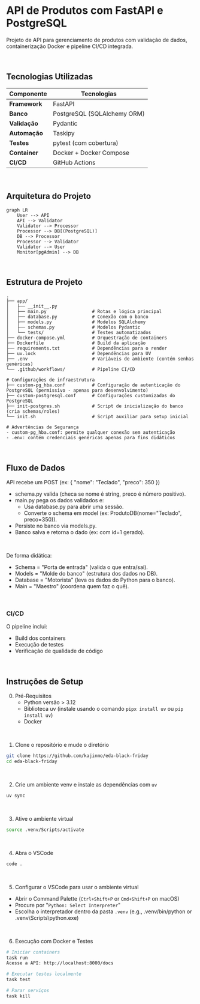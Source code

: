 # API de Produtos com FastAPI e PostgreSQL

Projeto de API para gerenciamento de produtos com validação de dados, containerização Docker e pipeline CI/CD integrada.

<br>

## Tecnologias Utilizadas

| Componente       | Tecnologias                          |
|------------------|--------------------------------------|
| **Framework**    | FastAPI                              |
| **Banco**        | PostgreSQL (SQLAlchemy ORM)          |
| **Validação**    | Pydantic                             |
| **Automação**    | Taskipy                              |
| **Testes**       | pytest (com cobertura)               |
| **Container**    | Docker + Docker Compose              |
| **CI/CD**        | GitHub Actions                       |

<br>

## Arquitetura do Projeto

```mermaid
graph LR
    User --> API
    API --> Validator
    Validator --> Processor
    Processor --> DB[(PostgreSQL)]
    DB --> Processor
    Processor --> Validator
    Validator --> User
    Monitor[pgAdmin] --> DB
```

<br>

## Estrutura de Projeto
```plaintext
.
├── app/
│   ├── __init__.py
│   ├── main.py                 # Rotas e lógica principal
│   ├── database.py             # Conexão com o banco
│   ├── models.py               # Modelos SQLAlchemy
│   ├── schemas.py              # Modelos Pydantic
│   └── tests/                  # Testes automatizados
├── docker-compose.yml          # Orquestração de containers
├── Dockerfile                  # Build da aplicação
├── requirements.txt            # Dependências para o render
├── uv.lock                     # Dependências para UV
├── .env                        # Variáveis de ambiente (contém senhas genéricas)
└── .github/workflows/          # Pipeline CI/CD

# Configurações de infraestrutura
├── custom-pg_hba.conf          # Configuração de autenticação do PostgreSQL (permissivo - apenas para desenvolvimento)
├── custom-postgresql.conf      # Configurações customizadas do PostgreSQL
├── init-postgres.sh            # Script de inicialização do banco (cria schemas/roles)
└── init.sh                     # Script auxiliar para setup inicial

# Advertências de Segurança
- custom-pg_hba.conf: permite qualquer conexão sem autenticação
- .env: contém credenciais genéricas apenas para fins didáticos
```

<br>

## Fluxo de Dados

API recebe um POST (ex: { "nome": "Teclado", "preco": 350 })
- schema.py valida (checa se nome é string, preco é número positivo).
- main.py pega os dados validados e:
    - Usa database.py para abrir uma sessão.
    - Converte o schema em model (ex: ProdutoDB(nome="Teclado", preco=350)).
- Persiste no banco via models.py.
- Banco salva e retorna o dado (ex: com id=1 gerado).

<br>

De forma didática:
- Schema = "Porta de entrada" (valida o que entra/sai).
- Models = "Molde do banco" (estrutura dos dados no DB).
- Database = "Motorista" (leva os dados do Python para o banco).
- Main = "Maestro" (coordena quem faz o quê).

<br>

### CI/CD
O pipeline inclui:
 - Build dos containers
- Execução de testes
- Verificação de qualidade de código

<br>

## Instruções de Setup
0. Pré-Requisitos
    - Python versão > 3.12
    - Biblioteca uv (instale usando o comando `pipx install uv` ou `pip install uv`)
    - Docker

<br>

1. Clone o repositório e mude o diretório
```bash
git clone https://github.com/kajinmo/eda-black-friday
cd eda-black-friday
```

<br>

2. Crie um ambiente venv e instale as dependências com `uv`
```bash
uv sync
```

<br>

3. Ative o ambiente virtual
```bash
source .venv/Scripts/activate
```

<br>

4. Abra o VSCode
```bash
code .
```

<br>

5. Configurar o VSCode para usar o ambiente virtual

- Abrir o Command Palette (`Ctrl+Shift+P` or `Cmd+Shift+P` on macOS)
- Procure por "`Python: Select Interpreter`"
- Escolha o interpretador dentro da pasta `.venv` (e.g., .venv/bin/python or .venv\Scripts\python.exe)

<br>

6. Execução com Docker e Testes
```bash
# Iniciar containers
task run
Acesse a API: http://localhost:8000/docs

# Executar testes localmente
task test

# Parar serviços
task kill
```

